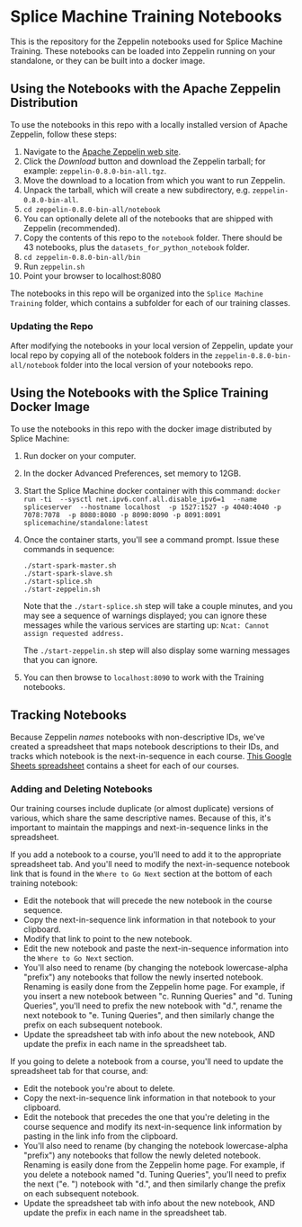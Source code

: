 # Splice Machine Training Notebooks

This is the repository for the Zeppelin notebooks used for Splice Machine Training. These notebooks can be loaded into Zeppelin running on your standalone, or they can be built into a docker image.

## Using the Notebooks with the Apache Zeppelin Distribution
To use the notebooks in this repo with a locally installed version of Apache Zeppelin, follow these steps:

1. Navigate to the [Apache Zeppelin web site](https://zeppelin.apache.org/).
2. Click the *Download* button and download the Zeppelin tarball; for example: `zeppelin-0.8.0-bin-all.tgz`.
3. Move the download to a location from which you want to run Zeppelin.
4. Unpack the tarball, which will create a new subdirectory, e.g. `zeppelin-0.8.0-bin-all`.
5. `cd zeppelin-0.8.0-bin-all/notebook`
6. You can optionally delete all of the notebooks that are shipped with Zeppelin (recommended).
6. Copy the contents of this repo to the `notebook` folder. There should be 43 notebooks, plus the `datasets_for_python_notebook` folder.
7. `cd zeppelin-0.8.0-bin-all/bin`
8. Run `zeppelin.sh`
9. Point your browser to localhost:8080

The notebooks in this repo will be organized into the `Splice Machine Training` folder, which contains a subfolder for each of our training classes.

### Updating the Repo
After modifying the notebooks in your local version of Zeppelin, update your local repo by copying all of the notebook folders in the `zeppelin-0.8.0-bin-all/notebook` folder into the local version of your notebooks repo.

## Using the Notebooks with the Splice Training Docker Image

To use the notebooks in this repo with the docker image distributed by Splice Machine:

1. Run docker on your computer.
2. In the docker Advanced Preferences, set memory to 12GB.
3. Start the Splice Machine docker container with this command:
   `docker run -ti  --sysctl net.ipv6.conf.all.disable_ipv6=1  --name spliceserver  --hostname localhost  -p 1527:1527 -p 4040:4040 -p 7078:7078  -p 8080:8080 -p 8090:8090 -p 8091:8091  splicemachine/standalone:latest`
4. Once the container starts, you'll see a command prompt. Issue these commands in sequence:
   ```
   ./start-spark-master.sh
   ./start-spark-slave.sh
   ./start-splice.sh
   ./start-zeppelin.sh
   ```

   Note that the `./start-splice.sh` step will take a couple minutes, and you may see a sequence of warnings displayed; you can ignore these messages while the various services are starting up:
   `Ncat: Cannot assign requested address.`

   The `./start-zeppelin.sh` step will also display some warning messages that you can ignore.

5. You can then browse to `localhost:8090` to work with the Training notebooks.

## Tracking Notebooks
Because Zeppelin *names* notebooks with non-descriptive IDs, we've created a spreadsheet that maps notebook descriptions to their IDs, and tracks which notebook is the next-in-sequence in each course. [This Google Sheets spreadsheet](https://docs.google.com/spreadsheets/d/1IwCkolUBSRxK5gTjOxpm3Wu7QfikHv1O7xLkkD7FFk8/edit?usp=sharing) contains a sheet for each of our courses.

### Adding and Deleting Notebooks

Our training courses include duplicate (or almost duplicate) versions of various, which share the same descriptive names. Because of this, it's important to maintain the mappings and next-in-sequence links in the spreadsheet.

If you add a notebook to a course, you'll need to add it to the appropriate spreadsheet tab. And you'll need to modify the next-in-sequence notebook link that is found in the `Where to Go Next` section at the bottom of each training notebook:

* Edit the notebook that will precede the new notebook in the course sequence.
* Copy the next-in-sequence link information in that notebook to your clipboard.
* Modify that link to point to the new notebook.
* Edit the new notebook and paste the next-in-sequence information into the `Where to Go Next` section.
* You'll also need to rename (by changing the notebook lowercase-alpha "prefix") any notebooks that follow the newly inserted notebook. Renaming is easily done from the Zeppelin home page.
  For example, if you insert a new notebook between "c. Running Queries" and "d. Tuning Queries", you'll need to prefix the new notebook with "d.", rename the next notebook to "e. Tuning Queries", and then similarly change the prefix on each subsequent notebook.
* Update the spreadsheet tab with info about the new notebook, AND update the prefix in each name in the spreadsheet tab.

If you going to delete a notebook from a course, you'll need to update the spreadsheet tab for that course, and:

* Edit the notebook you're about to delete.
* Copy the next-in-sequence link information in that notebook to your clipboard.
* Edit the notebook that precedes the one that you're deleting in the course sequence and modify its next-in-sequence link information by pasting in the link info from the clipboard.
* You'll also need to rename (by changing the notebook lowercase-alpha "prefix") any notebooks that follow the newly deleted notebook. Renaming is easily done from the Zeppelin home page.
  For example, if you delete a notebook named "d. Tuning Queries", you'll need to prefix the next ("e. ") notebook with "d.",  and then similarly change the prefix on each subsequent notebook.
* Update the spreadsheet tab with info about the new notebook, AND update the prefix in each name in the spreadsheet tab.
